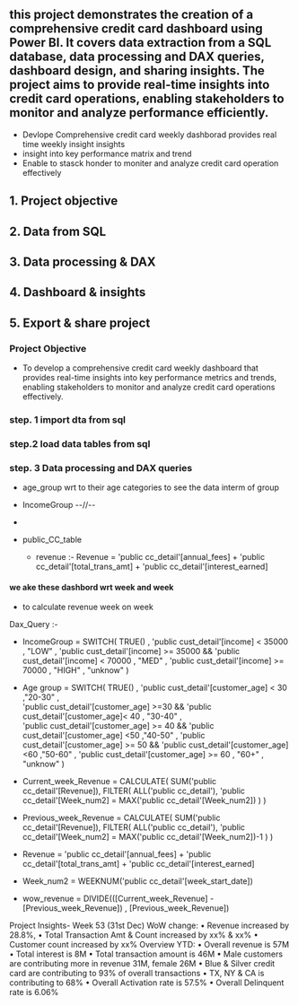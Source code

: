 ## this project demonstrates the creation of a comprehensive credit card dashboard using Power BI. It covers data extraction from a SQL database, data processing and DAX queries, dashboard design, and sharing insights. The project aims to provide real-time insights into credit card operations, enabling stakeholders to monitor and analyze performance efficiently.  


- Devlope Comprehensive credit card weekly dashborad provides real time weekly insight  insights 
- insight into key performance matrix and trend 
- Enable to stasck honder to moniter and analyze credit card operation effectively  


## 1. Project objective
## 2. Data from SQL
## 3. Data processing & DAX
## 4. Dashboard & insights
## 5. Export & share project

### Project Objective

- To develop a comprehensive credit card weekly dashboard that
provides real-time insights into key
performance metrics and trends,
enabling stakeholders to monitor
and analyze credit card operations
effectively.

### step. 1 import dta from sql   

### step.2 load data tables from sql 

### step. 3 Data processing and DAX queries   
- age_group wrt to their age categories to see the data interm of group 
- IncomeGroup --//-- 
- 

- public_CC_table 
    - revenue :- Revenue = 'public cc_detail'[annual_fees] + 'public cc_detail'[total_trans_amt] + 'public cc_detail'[interest_earned] 



#### we ake these dashbord wrt week and week 
- to calculate revenue week on week 

Dax_Query :- 

- IncomeGroup = SWITCH(
    TRUE() , 
    'public cust_detail'[income] < 35000 , "LOW" ,
    'public cust_detail'[income] >= 35000 && 'public cust_detail'[income] < 70000 , "MED" ,
    'public cust_detail'[income] >= 70000 , "HIGH" , 
    "unknow"
)

- Age group = SWITCH(
     TRUE() ,
     'public cust_detail'[customer_age] < 30 ,"20-30"  ,  
     'public cust_detail'[customer_age] >=30 && 'public cust_detail'[customer_age]< 40 , "30-40" ,    
     'public cust_detail'[customer_age] >= 40 && 'public cust_detail'[customer_age] <50 ,"40-50" , 
     'public cust_detail'[customer_age] >= 50 && 'public cust_detail'[customer_age] <60 ,"50-60" , 
     'public cust_detail'[customer_age] >= 60 , "60+" , 
     "unknow" 
        )
- Current_week_Revenue = CALCULATE(
    SUM('public cc_detail'[Revenue]),
    FILTER(
        ALL('public cc_detail'),
        'public cc_detail'[Week_num2] = MAX('public cc_detail'[Week_num2])
    )
)

- Previous_week_Revenue = CALCULATE(
    SUM('public cc_detail'[Revenue]),
    FILTER(
        ALL('public cc_detail'),
        'public cc_detail'[Week_num2] = MAX('public cc_detail'[Week_num2])-1
    )
)

- Revenue = 'public cc_detail'[annual_fees] + 'public cc_detail'[total_trans_amt] + 'public cc_detail'[interest_earned] 

- Week_num2 = WEEKNUM('public cc_detail'[week_start_date])

- wow_revenue = DIVIDE(([Current_week_Revenue] - [Previous_week_Revenue]) , [Previous_week_Revenue])




Project Insights- Week 53 (31st Dec)
WoW change:
• Revenue increased by 28.8%,
• Total Transaction Amt & Count increased by xx% & xx%
• Customer count increased by xx%
Overview YTD:
• Overall revenue is 57M
• Total interest is 8M
• Total transaction amount is 46M
• Male customers are contributing more in revenue 31M, female 26M
• Blue & Silver credit card are contributing to 93% of overall
transactions
• TX, NY & CA is contributing to 68%
• Overall Activation rate is 57.5%
• Overall Delinquent rate is 6.06% 

 



